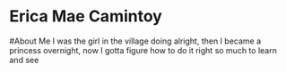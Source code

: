 # Erica Mae Camintoy

#About Me 
I was the girl in the village doing alright, then I became a princess overnight, now I gotta figure how to do it right so much to learn and see
